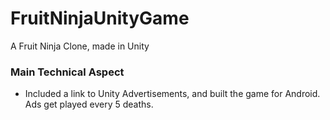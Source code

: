 # FruitNinjaUnityGame
A Fruit Ninja Clone, made in Unity

### Main Technical Aspect
- Included a link to Unity Advertisements, and built the game for Android. Ads get played every 5 deaths.
